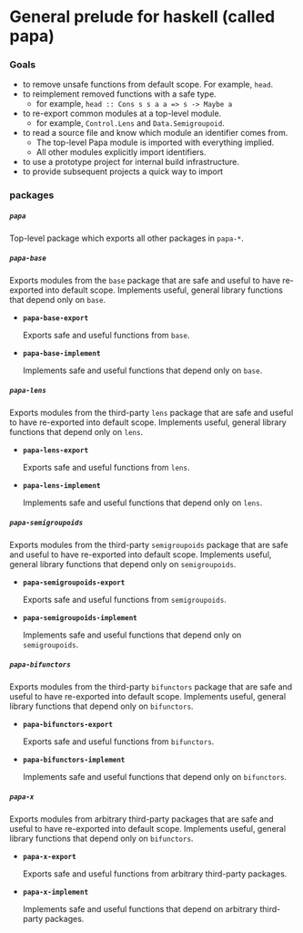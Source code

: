 # General prelude for haskell (called papa)

### Goals

* to remove unsafe functions from default scope. For example, `head`.
* to reimplement removed functions with a safe type.
  * for example, `head :: Cons s s a a => s -> Maybe a`
* to re-export common modules at a top-level module.
  * for example, `Control.Lens` and `Data.Semigroupoid`.
* to read a source file and know which module an identifier comes from.
  * The top-level Papa module is imported with everything implied.
  * All other modules explicitly import identifiers. 
* to use a prototype project for internal build infrastructure.
* to provide subsequent projects a quick way to import 

### packages

##### `papa`

Top-level package which exports all other packages in `papa-*`.

##### `papa-base`

Exports modules from the `base` package that are safe and useful to have
re-exported into default scope. Implements useful, general library functions
that depend only on `base`.

  *  **`papa-base-export`**

     Exports safe and useful functions from `base`.

  *  **`papa-base-implement`**

     Implements safe and useful functions that depend only on `base`.

##### `papa-lens`

Exports modules from the third-party `lens` package that are safe and useful to
have re-exported into default scope. Implements useful, general library
functions that depend only on `lens`.

  *  **`papa-lens-export`**

     Exports safe and useful functions from `lens`.

  *  **`papa-lens-implement`**

     Implements safe and useful functions that depend only on `lens`.

##### `papa-semigroupoids`

Exports modules from the third-party `semigroupoids` package that are safe and
useful to have re-exported into default scope. Implements useful, general
library functions that depend only on `semigroupoids`.

  *  **`papa-semigroupoids-export`**

     Exports safe and useful functions from `semigroupoids`.

  *  **`papa-semigroupoids-implement`**

     Implements safe and useful functions that depend only on `semigroupoids`.

##### `papa-bifunctors`

Exports modules from the third-party `bifunctors` package that are safe and
useful to have re-exported into default scope. Implements useful, general
library functions that depend only on `bifunctors`.

  *  **`papa-bifunctors-export`**

     Exports safe and useful functions from `bifunctors`.

  *  **`papa-bifunctors-implement`**

     Implements safe and useful functions that depend only on `bifunctors`.

##### `papa-x`

Exports modules from arbitrary third-party packages that are safe and useful to
have re-exported into default scope. Implements useful, general library
functions that depend only on `bifunctors`.

  *  **`papa-x-export`**

     Exports safe and useful functions from arbitrary third-party packages.

  *  **`papa-x-implement`**

     Implements safe and useful functions that depend on arbitrary third-party
     packages.
